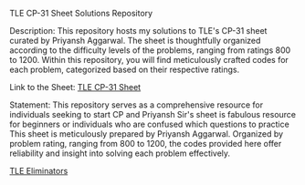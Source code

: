 TLE CP-31 Sheet Solutions Repository

Description: This repository hosts my solutions to TLE's CP-31 sheet curated by Priyansh Aggarwal.
The sheet is thoughtfully organized according to the difficulty levels of the problems, ranging from ratings 800 to 1200.
Within this repository, you will find meticulously crafted codes for each problem, categorized based on their respective ratings.

Link to the Sheet: [TLE CP-31 Sheet](https://www.tle-eliminators.com/cp-sheet)

Statement:
This repository serves as a comprehensive resource for individuals seeking to start CP and Priyansh Sir's sheet is fabulous resource for beginners or individuals who are confused which questions to practice
This sheet is  meticulously prepared by Priyansh Aggarwal. Organized by problem rating, ranging from 800 to 1200, the codes provided here offer reliability and insight into solving each problem effectively.


[TLE Eliminators](https://www.tle-eliminators.com)
